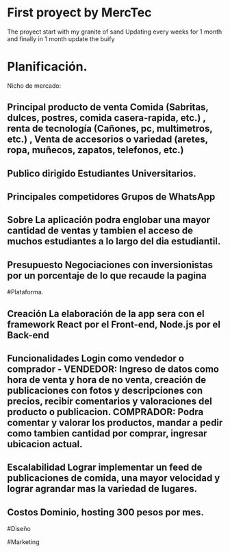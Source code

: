 # First proyect by MercTec
The proyect start with my granite of sand
Updating every weeks for 1 month and finally in 1 month update the buify

# Planificación.
Nicho de mercado: 
## **Principal producto de venta** Comida (Sabritas, dulces, postres, comida casera-rapida, etc.) , renta de tecnología (Cañones, pc, multimetros, etc.) , Venta de accesorios o variedad (aretes, ropa, muñecos, zapatos, telefonos, etc.)
## **Publico dirigido** Estudiantes Universitarios.
## **Principales competidores** Grupos de WhatsApp
## **Sobre** La aplicación podra englobar una mayor cantidad de ventas y tambien el acceso de muchos estudiantes a lo largo del dia estudiantil. 
## **Presupuesto** Negociaciones con inversionistas por un porcentaje de lo que recaude la pagina

#Plataforma.
## **Creación** La elaboración de la app sera con el framework React por el Front-end, Node.js por el Back-end
## **Funcionalidades** Login como vendedor o comprador - VENDEDOR: Ingreso de datos como hora de venta y hora de no venta, creación de publicaciones con fotos y descripciones con precios, recibir comentarios y valoraciones del producto o publicacion. COMPRADOR: Podra comentar y valorar los productos, mandar a pedir como tambien cantidad por comprar, ingresar ubicacion actual.
## **Escalabilidad** Lograr implementar un feed de publicaciones de comida, una mayor velocidad y lograr agrandar mas la variedad de lugares.
## **Costos** Dominio, hosting 300 pesos por mes.

#Diseño

#Marketing
